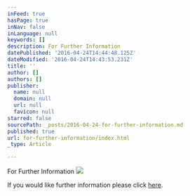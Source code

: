 ```yaml
---
inFeed: true
hasPage: true
inNav: false
inLanguage: null
keywords: []
description: For Further Information
datePublished: '2016-04-24T14:44:48.125Z'
dateModified: '2016-04-24T14:43:53.231Z'
title: ''
author: []
authors: []
publisher:
  name: null
  domain: null
  url: null
  favicon: null
starred: false
sourcePath: _posts/2016-04-24-for-further-information.md
published: true
url: for-further-information/index.html
_type: Article

---
```

For Further Information
![](https://the-grid-user-content.s3-us-west-2.amazonaws.com/1cbd6a32-b81b-4746-ad97-a7dfe24f845c.jpg)

If you would like further information please click [here][0].

[0]: mailto:sbjones2@outlook.com